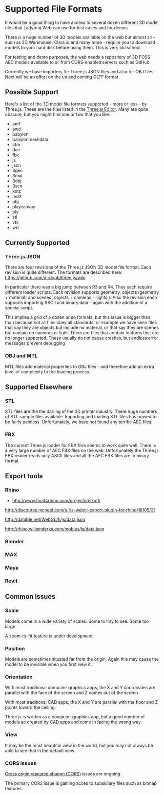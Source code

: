 Supported File Formats
===

It would be a good thing to have access to several dozen different 3D model files that Ladybug Web can use for test cases and for demos.

There is a huge number of 3D models available on the web but almost all - such as 3D Warehouse, Clara.io and many more - require you to download models to your hard disk before using them. This is very old school.

For testing and demo purposes, the web needs a repository of 3D FOSS AEC models available to all from CORS-enabled servers such as GitHub

Currently we have importers for Three.js JSON files and also for OBJ files. Next will be an effort on the up and coming GLTF format

## Possible Support

Here's a list of the 3D model file formats supported - more or less - by Three.js. These are the files listed in the [Three.js Editor]( http://mrdoob.github.io/three.js/editor/ ). 
Many are quite obscure, but you might find one or two that you like.

* amf
* awd
* babylon
* babylonmeshdata
* ctm
* dae
* fbx
* js
* json
* 3geo
* 3mat
* 3obj
* 3scn
* kmz
* md2
* obj
* playcanvas
* ply
* stl
* vtk
* wrl

## Currently Supported


### Three.js JSON

There are four revisions of the Three.js JSON 3D model file format. Each revision is quite different. The formats are described here: https://github.com/mrdoob/three.js/wiki

In particular there was a big jump between R3 and R4. They each require different loader scripts.
Each revision supports geometry, objects (geometry + material) and scenes( objects + cameras + lights ).
Also the revision each supports importing ASCII and binary data - again with the addition of a special script.

This implies a grid of a dozen or so formats, but this issue is bigger than than because not all files obey all standards.
or example we have seen files that say they are objects but include no material, or that say they are scenes but contain no cameras or light.
There are files that contain features that are no longer supported. These usually do not cause crashes, but endless error messages prevent debugging

### OBJ and MTL

MTL files add material properties to OBJ files - and therefore add an extra level of complexity to the loading process


## Supported Elsewhere


### STL 

STL files are the the darling of the 3D printer industry. There huge numbers of STL sample files available.
Importing and loading STL files has proved to be fairly painless. 
Unfortunately, we have not found any terrific AEC files.

### FBX

The current Three.js loader for FBX files seems to work quite well. There is a very large number of AEC FBX files on the web.
Unfortunately the Three.js FBX reader reads only ASCII files and all the AEC FBX files are in binary format. 

## Export tools


### Rhino

* http://www.food4rhino.com/project/iris?ufh

http://discourse.mcneel.com/t/iris-webgl-export-plugin-for-rhino/18105/31

http://datable.net/WebGL/h/js/data.json

http://rhino.willemderks.com/mobius/js/data.json



### Blender

### MAX

### Maya

### Revit


 

## Common Issues

### Scale

Models come in a wide variety of scales. Some to tiny to see. Some too large.

A zoom-to-fit feature is under development


### Position

Models are sometimes situated far from the origin. Again this may cause the model to be invisible when you first view it.


### Orientation

With most traditional computer graphics apps, the X and Y coordinates are parallel with the face of the screen and Z comes out of the screen

With most traditional CAD apps, the X and Y are parallel with the floor and Z points toward the ceiling.

Three.js is written as a computer graphics app, but a good number of models ae created by CAD apps and come in facing the wrong way

### View

It may be the most beautiful view in the world, but you may not always be able to see that in the default view.


### CORS Issues

[Cross origin resource sharing (CORS)]( https://en.wikipedia.org/wiki/Cross-origin_resource_sharing ) issues are ongoing.

The primary CORS issue is gaining acces to subsidiary files such as bitmap textures.

